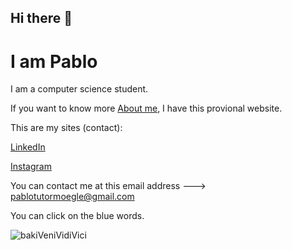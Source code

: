 ## Hi there 👋

# I am Pablo

I am a computer science student.

If you want to know more [About me](https://pablotutormoegledev.netlify.app/), I have this provional website.

This are my sites (contact):

[LinkedIn](https://www.linkedin.com/in/pablo-tutor-moegle/)

[Instagram](https://www.instagram.com/pablo_dev_tutor/)

You can contact me at this email address ---> pablotutormoegle@gmail.com

You can click on the blue words.



![bakiVeniVidiVici](https://github.com/user-attachments/assets/fa4f3470-6019-4c67-bce1-4dca03c08a1b)
